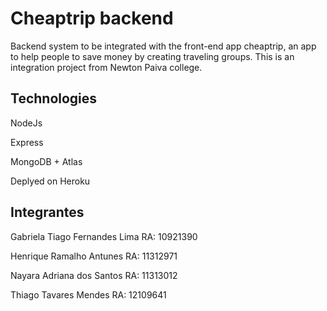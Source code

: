 # Cheaptrip backend

Backend system to be integrated with the front-end app cheaptrip, an app to help people to save money by creating traveling groups. This is an integration project from Newton Paiva college.

## Technologies

NodeJs

Express

MongoDB + Atlas

Deplyed on Heroku

## Integrantes

Gabriela Tiago Fernandes Lima RA: 10921390

Henrique Ramalho Antunes RA: 11312971

Nayara Adriana dos Santos RA: 11313012

Thiago Tavares Mendes RA: 12109641